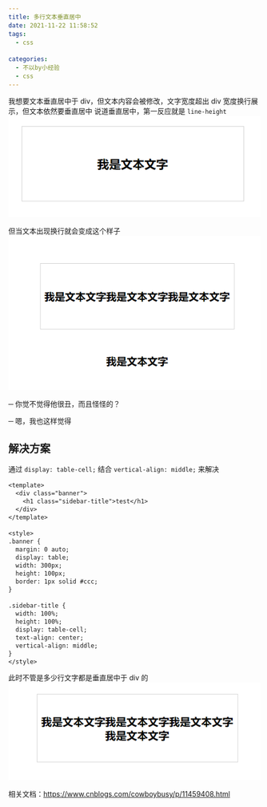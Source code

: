 ```yaml
---
title: 多行文本垂直居中
date: 2021-11-22 11:58:52
tags: 
  - css

categories: 
  - 不以by小经验
  - css
---
```

我想要文本垂直居中于 div，但文本内容会被修改，文字宽度超出 div 宽度换行展示，但文本依然要垂直居中
说道垂直居中，第一反应就是 `line-height`
![文字居中](/images/css/align.jpg)

但当文本出现换行就会变成这个样子
![文字换行后的 line-height 效果](/images/css/go-beyond.jpg)

─ 你觉不觉得他很丑，而且怪怪的？

─ 嗯，我也这样觉得

## 解决方案
通过 `display: table-cell;` 结合 `vertical-align: middle;` 来解决

```vue
<template>
  <div class="banner">
    <h1 class="sidebar-title">test</h1>
  </div>
</template>

<style>
.banner {
  margin: 0 auto;
  display: table;
  width: 300px;
  height: 100px;
  border: 1px solid #ccc;
}

.sidebar-title {
  width: 100%;
  height: 100%;
  display: table-cell;
  text-align: center;
  vertical-align: middle;
}
</style>
```
此时不管是多少行文字都是垂直居中于 div 的
![文字居中展示](/images/css/banner.jpg)

相关文档：https://www.cnblogs.com/cowboybusy/p/11459408.html